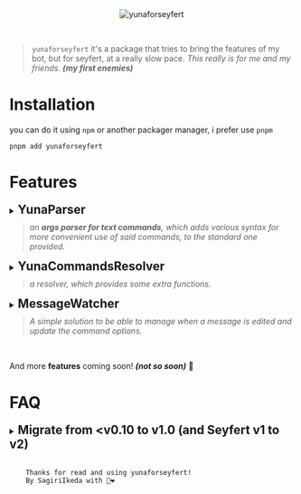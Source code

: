 <center>
<img src="https://i.imgur.com/brbipcY.png" alt="yunaforseyfert"  style="max-width: 80%; padding-bottom: 30px"/>
</center>

> ` yunaforseyfert ` it's a package that tries to bring the features of my bot, but for seyfert, at a really slow pace. 
> *This really is for me and my friends. **(my first enemies)***

# Installation 

you can do it using `npm` or another packager manager, i prefer use  `pnpm`

```
pnpm add yunaforseyfert
```

# Features

<details>

  <summary>
    <h2 style="display: inline">YunaParser</h2>
    <br/>
    <blockquote style="padding-left:10px;margin-top:10px">
    <i> an <strong>args parser for text commands</strong>,
    which adds various syntax for more convenient use of said commands,
    to the standard one provided.</i>
    </blockquote>
  </summary>

### Installation

After you install `yunaforseyfert` you need to import `Yuna` like this

```js
import { Yuna } from "yunaforseyfert";
```

Then, you need to add it as seyfert's default argsParser, as follows

```js
import { HandleCommand } from "seyfert/lib/commands/handle";
import { Yuna } from "yunaforseyfert";

class YourHandleCommand extends HandleCommand {
    argsParser = Yuna.parser(); // Here are the settings, but that will be explained below
}
// your bot's client
client.setServices({
    handleCommand: YourHandleCommand,
});

```

And now, the magic will begin!

### How this works, and what do?

Let's say you have the following command

```js
const options = {
  first: createStringOption({
    description: "Penguins are life",
    required: true
  }),
  second: createStringOption({
    description: "Do you know i love penguins?",
    required: true
  })
}

@Declare({
  name: 'test',
  description: 'Test command'
})
@Options(options)
export default class TestCommand extends Command {

  async run(ctx: CommandContext<typeof options>) { 

    const { first, second } = ctx.options;

    const embed = new Embed({
        title: "Parsed!",
        fields: [
            {
                name: "First",
                value: first
            },
            {
                name: "Second",
                value: second
            }
        ]
    })

    await ctx.write({
      embeds: [embed]
    });
  }

}
```

The command has two options `first` and `second`, in that order.


For the parser, each word counts as an option, and will be added in the order of the command. That is, if we use the command in the following way:

<img src="https://i.imgur.com/xdpSRIg.png" width="100%" />


`ctx.options` will be return 
```json
{
    "first": "Hellow!",
    "second": "penguin"
}
```

But, if i want to use more than one word?

You can use the following syntax

`"your words"` `'your beutiful sentence'` **\`penguin world\`**

<img src="https://i.imgur.com/Us2zi3V.png" width="100%" />

it will return 

```json
{
    "first": "your words",
    "second": "your beatiful sentence"
}
```
Another case is that the option is the last or only one, in this case it will not be necessary to use "" and all the remaining content will be taken as the option. Example:

<img src="https://i.imgur.com/MayfQbj.png" width="100%" />

#### Named Syntax

**What if I want to use the options in the order I want or need?**

you can use the following syntaxes

`--option` content

`-option` content

`option:` content

Like this.

<img src="https://i.imgur.com/6olfDEu.png" width="100%" />

Also, if an option is of type `Boolean` , when used with only the `-option` or `--option` syntax with nothing else following it, it will return true. Example:

<img src="https://i.imgur.com/T8JwCdY.png" width="100%" />


```jsonc
{
  "first": "hello",
  "devmode": "true" // will later be converted to true.
}
```



#### Escaping characters

You can escape any special character or syntax, if you need to, using `\`

<img src="https://i.imgur.com/i1SROrV.png" width="100%"/>

this will return:

```json
{
    "first": "hey!",
    "second": "how are you? --second well."
}
```
also this works with 

`"` `'` **\`** 

`:` `-` `--` *(in named options)*

`/` *(in urls, like https://)*

### Config
The configurations allow changing the behavior of the parser; this is done when using `Yuna.parser` The allowed ones are as follows:

```ts
Yuna.parser({
    /**
     * this only show console.log with the options parsed.
     * @default false */
    logResult: false,
    /** syntaxes enabled */
    syntax: {
        /** especify what longText tags you want
         *
         * " => "penguin life"
         *
         * ' => 'beautiful sentence'
         *
         * ` => `Eve『Insomnia』 is a good song`
         *
         * @default 🐧 all enabled
         */
        longTextTags: ['"', "'", "`"],
        /** especify what named syntax you want
         *
         *  -  => -option content value
         *
         *  -- => --option content value
         *
         *  :  => option: content value
         *
         * @default 🐧 all enabled
         */
        namedOptions: ["-", "--", ":"]
    },

    /**
     * Turning it on can be useful for when once all the options are obtained,
     * the last one can take all the remaining content, ignoring any other syntax.
     * @default {false}
     */
    breakSearchOnConsumeAllOptions: false,

    /**
     * Limit that you can't use named syntax "-" and ":" at the same time,
     * but only the first one used, sometimes it's useful to avoid confusion.
     * @default {false}
     */
    useUniqueNamedSyntaxAtSameTime: false,
    /**
    * This disables the use of longTextTags in the last option
    * @default {false}
    */
    disableLongTextTagsInLastOption: false,


    /** Use Yuna's choice resolver instead of the default one, put null if you don't want it,
     * 
     * YunaChoiceResolver allows you to search through choices regardless of case or lowercase, 
     * as well as allowing direct use of an choice's value,
     * and not being forced to use only the name. 
     * 
     * @default enabled
     */
    resolveCommandOptionsChoices: {
        /** Allow you to use the value of a choice directly, not necessarily search by name
         * @default {true}
         */
        canUseDirectlyValue: true;
    };

    /** If the first option is of the 'User' type,
     *  it can be taken as the user to whom the message is replying.
     *  @default {null} (not enabled)
     */
    useRepliedUserAsAnOption: {
        /** need to have the mention enabled (@PING)
         * @default {false}
         */
        requirePing: false;
    };
})
```

**breakSearchOnConsumeAllOptions example**


<img src="https://i.imgur.com/duer8NK.png" width="100%" />

**useUniqueNamedSyntaxAtSameTime example**


<img src="https://i.imgur.com/myHrl9L.png" width="100%" />

**disableLongTextTagsInLastOption example**


<img src="https://i.imgur.com/2BNIBIx.png" width="100%" />


**useRepliedUserAsAnOption**

> Suppose we have a command with two options, `user` and `message`. As long as we have the `useRepliedUserAsAnOption` option set, the `user` option will be taken as the user to whom the message is replying, and the other options (if any) will be used normally in the message. In case you are not replying to any message `user` will have to be specified in the message, as it is normally. Example:

**replying example**


<img src="https://i.imgur.com/7aujz0w.png" width="100%" />

**not replying example**


<img src="https://i.imgur.com/llpFwE9.png" width="100%" />

Also, if necessary, each command can use a specific configuration. For this, you can use the `@DeclareParserConfig` decorator

```js
import { DeclareParserConfig } from "yunaforseyfert";


const options = {
    first: createStringOption({
        description: "first option",
        required: true,
    }),
};

@Declare({
    name: "test",
    description: "with penguins the life is better.",
})
@Options(options)
@DeclareParserConfig({
  // Place your settings here
}) 
export default class TestCommand extends Command {}
```

Also, we provide some recommended configurations `(only one at the moment :] )` for commands such as an Eval.

This can be used as

```js
import { DeclareParserConfig, ParserRecommendedConfig } from "yunaforseyfert";


@DeclareParserConfig(ParserRecommendedConfig.Eval)
```
This will enable **disableLongTextTagsInLastOption** and **breakSearchOnConsumeAll**. Things that I consider necessary in an eval.


### "Demostration" thanks to @justo
<img src="https://i.imgur.com/cRrLoG2.gif" width="100%" />

</details>

<details>

  <summary>
  <h2 style="display: inline">YunaCommandsResolver</h2>
  <br/>

  <blockquote style="padding-left:10px;margin-top:10px">
  <i>a resolver, which provides some extra functions. </i>
  </blockquote>
  </summary>

### Installation

Set `Yuna.resolve` as the default `resolveCommandFromContent` of seyfert, as follows:

```js

import { HandleCommand } from "seyfert/lib/commands/handle";
import { Yuna } from "yunaforseyfert";

class YourHandleCommand extends HandleCommand {

  resolveCommandFromContent = Yuna.resolver({
      /**
       * You need to pass the client in order to prepare the commands that the resolver will use.
      */
      client: this.client,
      /**
       * Event to be emitted each time the commands are prepared.
      */
      afterPrepare: (metadata) => {
          this.client.logger.debug(`Ready to use ${metadata.commands.length} commands !`);
      },
  });

}

yourBotClient.setServices({
  handleCommand: YourHandleCommand,
});
```

After this, you are ready to enjoy the following advantages!

### Case insensitive

> use your commands regardless of case , it will sound stupid in some cases
> 
> but I have seen users try to use them with capital letters. 🐧

### Shortcuts 

Accesses a subcommand or group, without the need to place the parent command. For example, you would normally access it as `music play`, now you can access it directly as `play`.

To configure it in your subcommands, you must use the `@Shortcut` decorator.

```ts
import { Shortcut } from "yunaforseyfert";

@Declare({
    name: "example",
    description: "example subCommand",
})
@Group("penguin")
@Shortcut()
export default class ExampleSubCommand extends SubCommand {
    // ...
}

```
And now it can be accessed directly as `example` without the parent command.

In groups the configuration is as follows, you must add the `shortcut` property as `true` in your group. Example:

```ts
/** ... */
@Groups({
  penguin: {
      defaultDescription: "penguin group",
      shortcut: true,
  }
})
export default class ParentCommand extends Command {}
```

And now the subCommand shown above can also be accessed as `penguin example` without the parent.

### fallbackSubCommand

Used to access a default subcommand, in case one is not found.

Suppose you have the following command structure:

```
- parent
    - sub1
    - group
        - sub
    - sub2
    - sub3
 ```

And the user has tried to use `parent sub4`

since that subcommand does not exist, `sub1` (or another specified one, but by default it will be the first one, from the parent or group) will be used.

It is also useful to use a subcommand without placing its name.

To enable this feature globally, when using `Yuna.resolve`, add the `useFallbackSubCommand` property as `true`. Example:

```ts
Yuna.resolver({
  //...
  useFallbackSubCommand: true,
})
```

### Note

For the correct functioning of the resolver the commands must be prepared, this is done by default after they are all loaded or reloaded. But if you reload a specific Command/SubCommand it is recommended that you reprepare the commands manually, this can be done by:

```ts 
import { Yuna } from "yunaforseyfert"

Yuna.commands.prepare(client /* your bot's client */)
```

It can also be enabled/disabled on a specific parent command using the `@DeclareFallbackSubCommand` decorator as follows:

```ts
import { DeclareFallbackSubCommand } from "yunaforseyfert";
import PrimarySubCommand from "./primary.js"

@Options([PrimarySubCommand, /* ...*/])
@DeclareFallbackSubCommand(PrimarySubCommand) // You must pass the class of the subCommand that will be taken by default, or null to disable this feature.
export default class ParentCommand extends Command {}
```

In a group it is established as follows: 

```ts
import PrimaryGroupSubCommand from "./penguin/primary.js"

/** ... */
@Groups({
  penguin: {
      defaultDescription: "penguin group",
      fallbackSubCommand: PrimaryGroupSubCommand,
  }
})
export default class ParentCommand extends Command {}
```




</details>

<details>

  <summary>
  <h2 style="display: inline">MessageWatcher</h2>
  <br/>
  <blockquote style="padding-left:10px;margin-top:10px">
  <i>A simple solution to be able to manage when a message is edited and update the command options. </i>
  </blockquote>
  </summary>

### Implementation and Usage

You have some ways to use it, use whichever you prefer. They are practically the same.

#### `@Watch` Decorator Way

```ts
import { Watch } from "yunaforseyfert";

/** ... */
@Options(options)
export default class TestCommand extends Command {
  // example
  @Watch({ time: 100_000  /** 100s */  })
  async run(ctx: CommandContext<typeof options>) {
    ctx.editOrReply({ content: ctx.options.text });
  }
}
```
And now it will be updated every time the message is edited!

##### `@Watch` options 

```ts
@Watch({
  filter(ctx) { return true },
  time: 100_000,
  /** Downtime until the watcher stops. */
  idle: 10_000, 

  // others optionally events

  /**
   * It will be emitted before creating the watcher,
   * if you return `false` it will not be created.
   */
  beforeCreate() {},

  /** 
   * when the user has removed or used an unrecognized prefix, or changed the command he was using.
    * reason can be: "UnspecifiedPrefix" | "CommandChanged"
  */
  onUsageError(error) { console.log({ error }) },
  /** when there was an error when parsing options */
  onOptionsError(error) { console.log({ error }) },

  onStop(reason) { 
    this.ctx.editOrReply({ content: `watcher stopped by reason: ${reason}` }) 
  },
})
```


#### `createWatcher` function Way

```ts
import { createWatcher } from "yunaforseyfert";

// and now use it in your commands in the following way

/** ... */
@Options(options)
export default class TestCommand extends Command {
  // example
  async run(ctx: CommandContext<typeof options>) {

    const msg = await ctx.editOrReply({ content: ctx.options.text });

    // checks that there is a message to be observed
    if(!msg || !ctx.message) return;

    const watcher = createWatcher(ctx, {
      // how long will the watcher last
      time: 100_000,
      // you also have the idle property
    });

    // Find out when the message has changed and get the new options.
    watcher.onChange((options) => {
      msg.edit({ content: options.text });
    });

    // others optionally events
    watcher.onStop((reason) => {
      ctx.write({ content: `watcher stopped by reason: ${reason}` });
    })

    watcher.onOptionsError((error) => console.log({ error }))

    watcher.onUsageError((reason) => console.log({ reason }))

    // to stop a watcher use
    watcher.stop("reason")

  }
}


```

if necessary you can also create a watcher as follows

```ts
createWatcher<typeof options>({
  client, // your client
  command, // used command
  message, // msg
}, { 
  /* options...*/ 
})
```

#### `Yuna.watchers` utils

- **`Yuna.watchers.createController`**

By default all watchers are stored in a `Map`, but if you wanted to you could use a `LimitedCollection` as follows:

```ts
import { LimitedCollection } from "seyfert";

Yuna.watchers.createController({
  client, // your bot's client
  cache: new LimitedCollection( /** your settings */)
})
```
- **`Yuna.watchers.getFromContext`**

Get the list of `watchers` (there may be more than one) associated to a `CommandContext`

```ts
Yuna.watchers.getFromContext(ctx)
```
- **`Yuna.watchers.findInstances`**

Find watchers from a query.

```ts
/** 
 * This method returns the key (id where it is stored) of the watcher, and its instances in an array. 
 * @returns 
 * {
 *  id: string,
 *  instances: MessageWatcher[]
 * }
 * */
Yuna.watchers.findInstances(client, {
  /** query properties */
  userId: ctx.author.id,
  // messageId
  // channelId
  // guildId
  // command {Command | SubCommand}
})

// the query can also be a callback that returns a boolean
Yuna.watchers.findInstances(client, (watcher) => watcher.message.author.id === ctx.author.id)
```

- **`Yuna.watchers.getManyInstances`**

Similar to `findInstances` but this one will filter through all, it is used in the same way, but it will return all matches with the following type:
```ts
{
 id: string,
 instances: MessageWatcher[]
}[]
```

- **`Yuna.watchers.isWatching`**

Use it to know when a `CommandContext` is being observed.

- **`Use example`**

Suppose you want to limit that a user can only have one watcher at a time in your command.

Using the `@Watch` decorator you would do it with the beforeCreate event, and with `createWatcher` before executing that function.  Example with `the beforeCreate`

```ts
@Watch({
  idle: 10_000,
  beforeCreate() {
    // Get some watcher associated to the user in this command
    const userWatcher = Yuna.watchers.findInstances(ctx.client, {
        userId: ctx.author.id,
        command: this, // this refers to the Command
    });

    // If not, we do not proceed.
    if (!userWatcher) return;
    //From there, get the first MessageWatcher of the previous message (the one we want to stop watching).
    const [watcher] = userWatcher.instances;
    // stop all instances of that message.
    watcher?.stopAll("AnotherInstanceCreated");
  }
})
```

> Also, `Watch` is an alias for `Yuna.watchers` :)


</details>

<br/>

And more **features** coming soon! ***(not so soon)*** 🐧


# FAQ

<details>

  <summary>
  <h2 style="display: inline">Migrate from &lt;v0.10 to v1.0 (and Seyfert v1 to v2)</h2>
  </summary>

The way to set the `argsParser` has changed in `seyfert v2`, it has also changed its name
now it should be done as follows:

  ```diff
- import { YunaParser } from "yunaforseyfert";
- 
- // your bot's client
- new Client({ 
-     commands: {
-         argsParser: YunaParser() // Here are the settings
-     }
- });
+ import { HandleCommand } from "seyfert/lib/commands/handle";
+ import { Yuna } from "yunaforseyfert";
+ 
+ const client = new Client();
+ 
+ class YourHandleCommand extends HandleCommand {
+     argsParser = Yuna.parser(); // Here are the settings
+ }
+ 
+ client.setServices({
+     handleCommand: YourHandleCommand,
+ });
  ```

Also the `enabled` configuration of the `Yuna.parser` has been renamed to `syntax`.
```diff
- YunaParser({
-   enabled: {
-     // ...
-   }
- })
+ Yuna.parser({
+   syntax: {
+     // ...
+   }
+ })
```

</details>

<br/>


```
    Thanks for read and using yunaforseyfert!
    By SagiriIkeda with 🐧❤️
```

